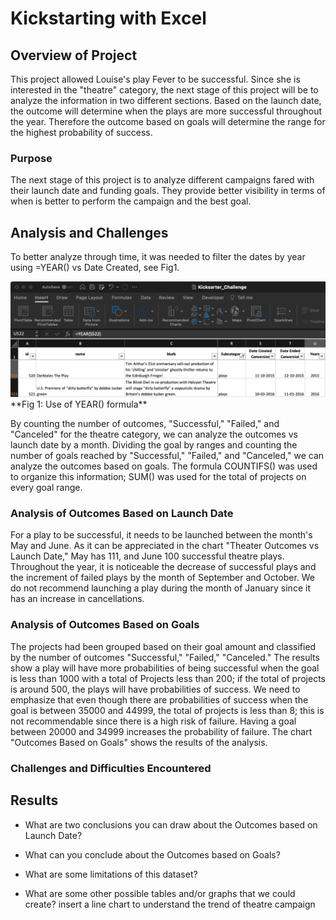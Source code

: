 # Kickstarting with Excel

## Overview of Project
This project allowed Louise's play Fever to be successful. Since she is interested in the "theatre" category, the next stage of this project will be to analyze the information in two different sections. Based on the launch date, the outcome will determine when the plays are more successful throughout the year.
Therefore the outcome based on goals will determine the range for the highest probability of success.

### Purpose
The next stage of this project is to analyze different campaigns fared with their launch date and funding goals. They provide better visibility in terms of when is better to perform the campaign and the best goal. 

## Analysis and Challenges
To better analyze through time, it was needed to filter the dates by year using =YEAR() vs Date Created, see Fig1.

<img src="https://github.com/amonjaras/kickstarter-analysis/blob/main/Kickstarter_Challenge/Resources/YEARvsDate_Created.png"/>
**Fig 1: Use of YEAR() formula**

By counting the number of outcomes, "Successful," "Failed," and "Canceled" for the theatre category, we can analyze the outcomes vs launch date by a month.
Dividing the goal by ranges and counting the number of goals reached by "Successful," "Failed," and "Canceled," we can analyze the outcomes based on goals. The formula COUNTIFS() was used to organize this information; SUM() was used for the total of projects on every goal range.

### Analysis of Outcomes Based on Launch Date
For a play to be successful, it needs to be launched between the month's May and June.
As it can be appreciated in the chart "Theater Outcomes vs Launch Date," May has 111, and June 100 successful theatre plays. Throughout the year, it is noticeable the decrease of successful plays and the increment of failed plays by the month of September and October.
We do not recommend launching a play during the month of January since it has an increase in cancellations.

### Analysis of Outcomes Based on Goals
The projects had been grouped based on their goal amount and classified by the number of outcomes "Successful," "Failed," "Canceled."
The results show a play will have more probabilities of being successful when the goal is less than 1000 with a total of Projects less than 200; if the total of projects is around 500, the plays will have probabilities of success.
We need to emphasize that even though there are probabilities of success when the goal is between 35000 and 44999, the total of projects is less than 8; this is not recommendable since there is a high risk of failure.
Having a goal between 20000 and 34999 increases the probability of failure.
The chart "Outcomes Based on Goals" shows the results of the analysis.

### Challenges and Difficulties Encountered

## Results

- What are two conclusions you can draw about the Outcomes based on Launch Date?

- What can you conclude about the Outcomes based on Goals?

- What are some limitations of this dataset?

- What are some other possible tables and/or graphs that we could create?
insert a line chart to understand the trend of theatre campaign
